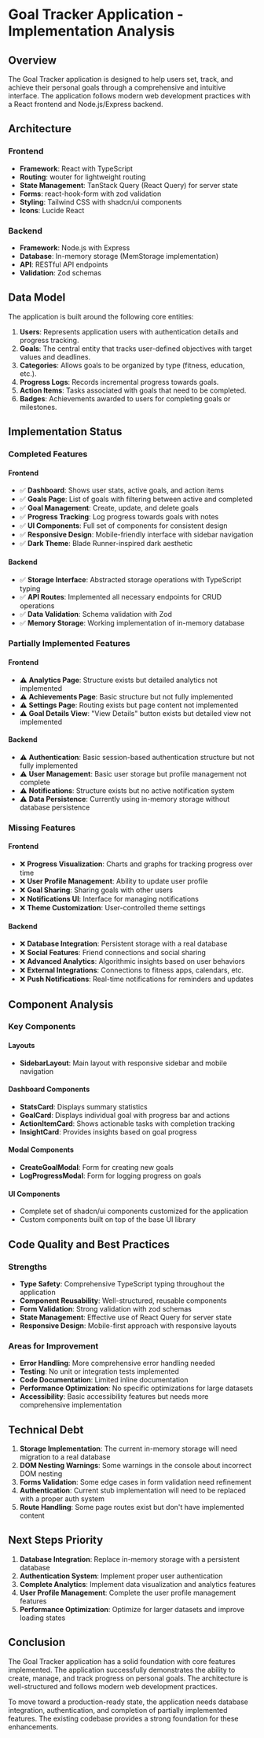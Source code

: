 # Goal Tracker Application - Implementation Analysis

## Overview
The Goal Tracker application is designed to help users set, track, and achieve their personal goals through a comprehensive and intuitive interface. The application follows modern web development practices with a React frontend and Node.js/Express backend.

## Architecture

### Frontend
- **Framework**: React with TypeScript
- **Routing**: wouter for lightweight routing
- **State Management**: TanStack Query (React Query) for server state
- **Forms**: react-hook-form with zod validation
- **Styling**: Tailwind CSS with shadcn/ui components
- **Icons**: Lucide React

### Backend
- **Framework**: Node.js with Express
- **Database**: In-memory storage (MemStorage implementation)
- **API**: RESTful API endpoints
- **Validation**: Zod schemas

## Data Model

The application is built around the following core entities:

1. **Users**: Represents application users with authentication details and progress tracking.
2. **Goals**: The central entity that tracks user-defined objectives with target values and deadlines.
3. **Categories**: Allows goals to be organized by type (fitness, education, etc.).
4. **Progress Logs**: Records incremental progress towards goals.
5. **Action Items**: Tasks associated with goals that need to be completed.
6. **Badges**: Achievements awarded to users for completing goals or milestones.

## Implementation Status

### Completed Features

#### Frontend
- ✅ **Dashboard**: Shows user stats, active goals, and action items
- ✅ **Goals Page**: List of goals with filtering between active and completed
- ✅ **Goal Management**: Create, update, and delete goals
- ✅ **Progress Tracking**: Log progress towards goals with notes
- ✅ **UI Components**: Full set of components for consistent design
- ✅ **Responsive Design**: Mobile-friendly interface with sidebar navigation
- ✅ **Dark Theme**: Blade Runner-inspired dark aesthetic

#### Backend
- ✅ **Storage Interface**: Abstracted storage operations with TypeScript typing
- ✅ **API Routes**: Implemented all necessary endpoints for CRUD operations
- ✅ **Data Validation**: Schema validation with Zod
- ✅ **Memory Storage**: Working implementation of in-memory database

### Partially Implemented Features

#### Frontend
- ⚠️ **Analytics Page**: Structure exists but detailed analytics not implemented
- ⚠️ **Achievements Page**: Basic structure but not fully implemented
- ⚠️ **Settings Page**: Routing exists but page content not implemented
- ⚠️ **Goal Details View**: "View Details" button exists but detailed view not implemented

#### Backend
- ⚠️ **Authentication**: Basic session-based authentication structure but not fully implemented
- ⚠️ **User Management**: Basic user storage but profile management not complete
- ⚠️ **Notifications**: Structure exists but no active notification system
- ⚠️ **Data Persistence**: Currently using in-memory storage without database persistence

### Missing Features

#### Frontend
- ❌ **Progress Visualization**: Charts and graphs for tracking progress over time
- ❌ **User Profile Management**: Ability to update user profile
- ❌ **Goal Sharing**: Sharing goals with other users
- ❌ **Notifications UI**: Interface for managing notifications
- ❌ **Theme Customization**: User-controlled theme settings

#### Backend
- ❌ **Database Integration**: Persistent storage with a real database
- ❌ **Social Features**: Friend connections and social sharing
- ❌ **Advanced Analytics**: Algorithmic insights based on user behaviors
- ❌ **External Integrations**: Connections to fitness apps, calendars, etc.
- ❌ **Push Notifications**: Real-time notifications for reminders and updates

## Component Analysis

### Key Components

#### Layouts
- **SidebarLayout**: Main layout with responsive sidebar and mobile navigation

#### Dashboard Components
- **StatsCard**: Displays summary statistics
- **GoalCard**: Displays individual goal with progress bar and actions
- **ActionItemCard**: Shows actionable tasks with completion tracking
- **InsightCard**: Provides insights based on goal progress

#### Modal Components
- **CreateGoalModal**: Form for creating new goals
- **LogProgressModal**: Form for logging progress on goals

#### UI Components
- Complete set of shadcn/ui components customized for the application
- Custom components built on top of the base UI library

## Code Quality and Best Practices

### Strengths
- **Type Safety**: Comprehensive TypeScript typing throughout the application
- **Component Reusability**: Well-structured, reusable components
- **Form Validation**: Strong validation with zod schemas
- **State Management**: Effective use of React Query for server state
- **Responsive Design**: Mobile-first approach with responsive layouts

### Areas for Improvement
- **Error Handling**: More comprehensive error handling needed
- **Testing**: No unit or integration tests implemented
- **Code Documentation**: Limited inline documentation
- **Performance Optimization**: No specific optimizations for large datasets
- **Accessibility**: Basic accessibility features but needs more comprehensive implementation

## Technical Debt

1. **Storage Implementation**: The current in-memory storage will need migration to a real database
2. **DOM Nesting Warnings**: Some warnings in the console about incorrect DOM nesting
3. **Forms Validation**: Some edge cases in form validation need refinement
4. **Authentication**: Current stub implementation will need to be replaced with a proper auth system
5. **Route Handling**: Some page routes exist but don't have implemented content

## Next Steps Priority

1. **Database Integration**: Replace in-memory storage with a persistent database
2. **Authentication System**: Implement proper user authentication
3. **Complete Analytics**: Implement data visualization and analytics features
4. **User Profile Management**: Complete the user profile management features
5. **Performance Optimization**: Optimize for larger datasets and improve loading states

## Conclusion

The Goal Tracker application has a solid foundation with core features implemented. The application successfully demonstrates the ability to create, manage, and track progress on personal goals. The architecture is well-structured and follows modern web development practices.

To move toward a production-ready state, the application needs database integration, authentication, and completion of partially implemented features. The existing codebase provides a strong foundation for these enhancements.